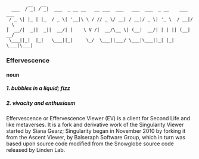            __   __                                                           
      ___  / _| / _|  ___  _ __ __   __ ___  ___   ___  ___  _ __    ___  ___ 
     / _ \| |_ | |_  / _ \| '__|\ \ / // _ \/ __| / __|/ _ \| '_ \  / __|/ _ \
    |  __/|  _||  _||  __/| |    \ V /|  __/\__ \| (__|  __/| | | || (__|  __/
     \___||_|  |_|   \___||_|     \_/  \___||___/ \___|\___||_| |_| \___|\___|

### Effervescence
#### noun
##### 1. bubbles in a liquid; fizz
##### 2. vivacity and enthusiasm

Effervescence or Effervescence Viewer (EV) is a client for Second Life and like
metaverses. It is a fork and derivative work of the Singularity Viewer started
by Siana Gearz; Singularity began in November 2010 by forking it from the Ascent
Viewer, by Balseraph Software Group, which in turn was based upon source code
modified from the Snowglobe source code released by Linden Lab.
